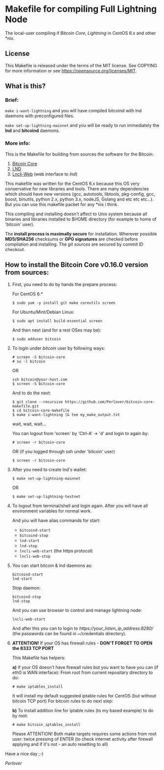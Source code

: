 # Makefile for compiling Full Lightning Node

The local-user compiling if *Bitcoin Core*, *Lightning* in CentOS 6.x and other *nix.

## License

This Makefile is released under the terms of the MIT license. See COPYING for
more information or see https://opensource.org/licenses/MIT.

## What is this?

### Brief:

`make i-want-lightning` and you will have compiled bitcoind with lnd daemons with preconfigured files.

`make set-up-lightning-mainnet` and you will be ready to run immediately the
**lnd** and **bitcoind** daemons.

### More info:

This is the Makefile for building from sources the software for the Bitcoin:

1. [Bitcoin Core][bitcoin-core]
2. [LND][lnd]
3. [Lncli-Web][lncli-web] (web interface to *lnd*)

This makefile was written for the CentOS 6.x because this OS very conservative
for new libraries and tools. There are many dependencies which should have new
versions (gcc, autotools, libtools, pkg-config, gcc, boost, binutils, python 2.x,
python 3.x, nodeJS, Golang and etc etc etc...). But you can use this makefile
packet for any *nix i think.

[bitcoin-core]: https://github.com/bitcoin/bitcoin "Bitcoin Core full-node"
[c-lightning]:  https://github.com/ElementsProject/lightning "Lightning node from BlockStream"
[lnd]:          https://github.com/lightningnetwork/lnd "Lightning node from Lightning Labs"
[electrumx]:    https://github.com/kyuupichan/electrumx "Alternative Electrum server"
[lncli-web]:    https://github.com/mably/lncli-web

This compiling and installing doesn't affect to Unix system because all binaries
and libraries installed to $HOME directory (for example to home of 'bitcoin'
user).

The **install process is maximally secure** for installation. Wherever possible
**MD5/SHA256** checksums or **GPG signatures** are checked before compilation and
installing. The *git sources* are secured by commit ID checkout.

## How to install the Bitcoin Core v0.16.0 version from sources:

1.  First, you need to do by hands the prepare process:

    For CentOS 6.*

        $ sudo yum -y install git make coreutils screen

    For Ubuntu/Mint/Debian Linux:

        $ sudo apt install build-essential screen

    And then next (and for a rest OSes may be):

        $ sudo adduser bitcoin

2.  To login under *bitcoin* user by following ways:

        # screen -S bitcoin-core
        # su -l bitcoin

    OR

        ssh bitcoin@your-host.com
        $ screen -S bitcoin-core

    And to do the next:

        $ git clone --recursive https://github.com/Perlover/bitcoin-core-makefile.git
        $ cd bitcoin-core-makefile
        $ make i-want-lightning |& tee my_make_output.txt

    wait, wait, wait...

    You can logout from 'screen' by 'Ctrl-A' -> 'd' and login to again by:

        # screen -r bitcoin-core

    OR (if you logged through ssh under 'bitcoin' user)

        $ screen -r bitcoin-core

3.  After you need to create lnd's wallet:

        $ make set-up-lightning-mainnet

    OR

        $ make set-up-lightning-testnet

4.  To logout from terminal/shell and login again. After you will have all environment variables for normal work.

    And you will have alias commands for start:

    * `bitcoind-start`
    * `bitcoind-stop`
    * `lnd-start`
    * `lnd-stop`
    * `lncli-web-start` (the https protocol)
    * `lncli-web-stop`

5.  You can start bitcoin & lnd daemons as:

        bitcoind-start
        lnd-start

    Stop daemon:

        bitcoind-stop
        lnd-stop

    And you can use browser to control and manage lightning node:

        lncli-web-start

    And after this you can to login to *https://your_listen_ip_address:8280/*
    (the passwords can be found in ~/credentials directory).

5.  **ATTENTION!** If your OS has firewall rules - **DON'T FORGET TO OPEN the 8333 TCP PORT**

    This Makefile has helpers:

    **a)** If your OS doesn't have firewall rules but you want to have you can (if
    eth0 is WAN interface):
    From root from current repositary directory to do:

        # make iptables_install

    It will install my default suggested iptable rules for CentOS (but
    without bitcoin TCP port) For bitcoin rules to do next step:

    **b)** To install addition line for iptable rules (to my based example) to do by root:

        # make bitcoin_iptables_install

    Please ATTENTION! Both make targets requires some actions from root user:
    twice pressing of ENTER (to check internet activity after firewall
    applying and if it's not - an auto resetting to all)

Have a nice day ;-)

*Perlover*
